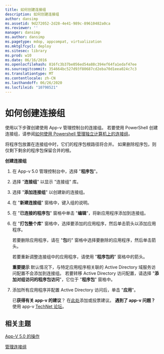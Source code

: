 ```yaml
---
title: 如何创建连接组
description: 如何创建连接组
author: dansimp
ms.assetid: 9d272052-2d28-4e41-989c-89610482a0ca
ms.reviewer: ''
manager: dansimp
ms.author: dansimp
ms.pagetype: mdop, appcompat, virtualization
ms.mktglfcycl: deploy
ms.sitesec: library
ms.prod: w10
ms.date: 06/16/2016
ms.openlocfilehash: 816fc3b37be056ed54a88c394ef64fa1edaf47ee
ms.sourcegitcommit: 354664bc527d93f80687cd2eba70d1eea024c7c3
ms.translationtype: MT
ms.contentlocale: zh-CN
ms.lasthandoff: 06/26/2020
ms.locfileid: "10798521"
---
```

# 如何创建连接组


使用以下步骤创建使用 App-v 管理控制台的连接组。 若要使用 PowerShell 创建连接组，请参阅[如何使用 Powershell 管理独立计算机上的连接组](how-to-manage-connection-groups-on-a-stand-alone-computer-by-using-powershell.md)。

将程序包放置在连接组中时，它们的程序包根路径将合并。 如果删除程序包，则仅剩下剩余的程序包保留合并的根。

**创建连接组**

1.  在 App-v 5.0 管理控制台中，选择 "**程序包**"。

2.  选择 "**连接组**" 以显示 "连接组" 库。

3.  选择 "**添加连接组**" 以创建新的连接组。

4.  在 "**新建连接组**" 窗格中，键入组的说明。

5.  在 "**已连接的程序包**" 窗格中单击 "**编辑**"，将新应用程序添加到连接组。

6.  在 "**打包整个库**" 窗格中，选择要添加的应用程序，然后单击箭头以添加应用程序。

    若要删除应用程序，请在 "**包**的" 窗格中选择要删除的应用程序，然后单击箭头。

    若要重新调整连接组中的应用程序，请使用 "**程序包的**" 窗格中的箭头。

    **重要提示** 默认情况下，与特定应用程序相关联的 Active Directory 域服务访问配置不会添加到连接组。 若要转移 Active Directory 访问配置，请选择 "**添加对组访问的程序包访问**"，它位于 "**程序包**" 窗格中。

     

7.  添加所有应用程序并配置 Active Directory 访问后，单击 "**应用**"。

    已**获得有关 app-v 的建议**？ 在[此处](http://appv.uservoice.com/forums/280448-microsoft-application-virtualization)添加或投票建议。 **遇到了 app-v 问题？** 使用 app-v [TechNet 论坛](https://social.technet.microsoft.com/Forums/home?forum=mdopappv)。

## 相关主题


[App-V 5.0 的操作](operations-for-app-v-50.md)

[管理连接组](managing-connection-groups.md)

 

 






